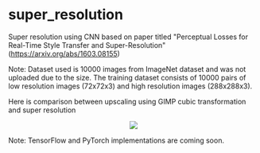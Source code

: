 # super_resolution
Super resolution using CNN based on paper titled "Perceptual Losses for Real-Time Style Transfer and Super-Resolution" (https://arxiv.org/abs/1603.08155)

Note: Dataset used is 10000 images from ImageNet dataset and was not uploaded due to the size. The training dataset consists of 10000 pairs of low resolution images (72x72x3) and high resolution images (288x288x3).

Here is comparison between upscaling using GIMP cubic transformation and super resolution

<p align="center">
  <img src="https://github.com/rrwiyatn/deeplearning-ai/blob/master/super_resolution/results/comparison.png">
</p>

Note: TensorFlow and PyTorch implementations are coming soon.